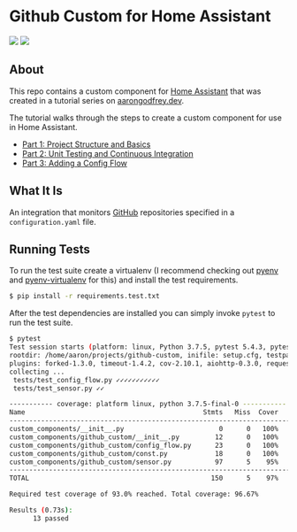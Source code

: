 # Github Custom for Home Assistant

[![](https://img.shields.io/github/license/boralyl/github-custom-component-tutorial?style=for-the-badge)](LICENSE)
[![](https://img.shields.io/github/workflow/status/boralyl/github-custom-component-tutorial/Python%20package?style=for-the-badge)](https://github.com/boralyl/github-custom-component-tutorial/actions)

## About

This repo contains a custom component for [Home Assistant](https://www.home-assistant.io) that was created in a tutorial series
on [aarongodfrey.dev](https://aarongodfrey.dev/home%20automation/building_a_home_assistant_custom_component_part_1/).

The tutorial walks through the steps to create a custom component for use in Home Assistant.

- [Part 1: Project Structure and Basics](https://aarongodfrey.dev/home%20automation/building_a_home_assistant_custom_component_part_1/)
- [Part 2: Unit Testing and Continuous Integration](https://aarongodfrey.dev/home%20automation/building_a_home_assistant_custom_component_part_2/)
- [Part 3: Adding a Config Flow](https://aarongodfrey.dev/home%20automation/building_a_home_assistant_custom_component_part_3/)

## What It Is

An integration that monitors [GitHub](https://github.com/) repositories specified in a `configuration.yaml` file.

## Running Tests

To run the test suite create a virtualenv (I recommend checking out [pyenv](https://github.com/pyenv/pyenv) and [pyenv-virtualenv](https://github.com/pyenv/pyenv-virtualenv) for this) and install the test requirements.

```bash
$ pip install -r requirements.test.txt
```

After the test dependencies are installed you can simply invoke `pytest` to run
the test suite.

```bash
$ pytest
Test session starts (platform: linux, Python 3.7.5, pytest 5.4.3, pytest-sugar 0.9.4)
rootdir: /home/aaron/projects/github-custom, inifile: setup.cfg, testpaths: tests
plugins: forked-1.3.0, timeout-1.4.2, cov-2.10.1, aiohttp-0.3.0, requests-mock-1.8.0, xdist-2.1.0, sugar-0.9.4, test-groups-1.0.3, homeassistant-custom-component-0.0.20
collecting ...
 tests/test_config_flow.py ✓✓✓✓✓✓✓✓✓✓✓                                                                                                                                          85% ████████▌
 tests/test_sensor.py ✓✓                                                                                                                                                       100% ██████████

----------- coverage: platform linux, python 3.7.5-final-0 -----------
Name                                             Stmts   Miss  Cover   Missing
------------------------------------------------------------------------------
custom_components/__init__.py                        0      0   100%
custom_components/github_custom/__init__.py         12      0   100%
custom_components/github_custom/config_flow.py      23      0   100%
custom_components/github_custom/const.py            18      0   100%
custom_components/github_custom/sensor.py           97      5    95%   86-89, 121
------------------------------------------------------------------------------
TOTAL                                              150      5    97%

Required test coverage of 93.0% reached. Total coverage: 96.67%

Results (0.73s):
      13 passed
```
